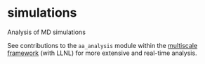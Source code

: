 # simulations
Analysis of MD simulations

See contributions to the `aa_analysis` module within the
[multiscale framework](https://github.com/mummi-framework/mummi-ras) (with LLNL)
for more extensive and real-time analysis.
